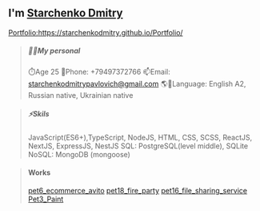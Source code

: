## I'm <a href="/README.md" >Starchenko Dmitry</a>

<a href="https://starchenkodmitry.github.io/Portfolio/" >Portfolio:</a>https://starchenkodmitry.github.io/Portfolio/

> ##### 👨‍🎓My personal
> ⏱️Age 25
> 📱Phone: +79497372766
> 📫Email: starchenkodmitrypavlovich@gmail.com
> 🌎👅Language: English A2, Russian native, Ukrainian native

> ##### ⚡Skils
> JavaScript(ES6+),TypeScript, NodeJS, HTML, CSS, SCSS,
> ReactJS, NextJS, ExpressJS, NestJS
> SQL: PostgreSQL(level middle), SQLite
> NoSQL: MongoDB (mongoose)

> #### Works
> [pet6_ecommerce_avito](https://github.com/StarchenkoDmitry/pet6_ecommerce_avito)
> [pet18_fire_party](https://github.com/StarchenkoDmitry/pet18_fire_party)
> [pet16_file_sharing_service](https://github.com/StarchenkoDmitry/pet16_file_sharing_service)
> [Pet3_Paint](https://github.com/StarchenkoDmitry/Pet3_Paint)
